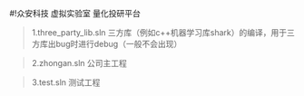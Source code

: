 #!众安科技 虚拟实验室 量化投研平台

> 1.three_party_lib.sln 三方库（例如c++机器学习库shark）的编译，用于三方库出bug时进行debug（一般不会出现）

> 2.zhongan.sln  公司主工程

> 3.test.sln 测试工程
